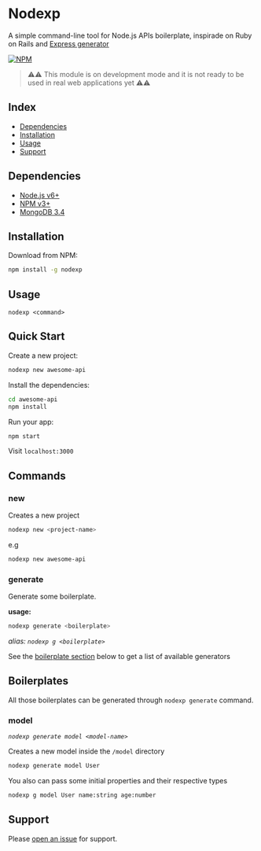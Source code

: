 # Nodexp

A simple command-line tool for Node.js APIs boilerplate, inspirade on Ruby on Rails and [Express generator](https://github.com/expressjs/generator)

[![NPM](https://nodei.co/npm/nodexp.png?compact=true)](https://npmjs.org/package/nodexp)

> :warning::warning: This module is on development mode and it is not ready to be used in real web applications yet :warning::warning:

## Index

- [Dependencies](#dependencies)
- [Installation](#installation)
- [Usage](#usage)
- [Support](#support)

## Dependencies

- [Node.js v6+](https://nodejs.org)
- [NPM v3+](https://www.npmjs.com)
- [MongoDB 3.4](https://docs.mongodb.com/manual/installation)

## Installation

Download from NPM:

```sh
npm install -g nodexp
```

## Usage
`nodexp <command>`

## Quick Start

Create a new project:
```sh
nodexp new awesome-api
```

Install the dependencies:
```sh
cd awesome-api
npm install
```

Run your app:
```sh
npm start
```

Visit `localhost:3000`

## Commands

### new

Creates a new project 

```sh
nodexp new <project-name>
```
e.g

```sh
nodexp new awesome-api
  ```

### generate

Generate some boilerplate.

**usage:**
```sh
nodexp generate <boilerplate>
```
*alias: `nodexp g <boilerplate>`*

See the [boilerplate section](#boilerplates) below to get a list of available generators

## Boilerplates

All those boilerplates can be generated through `nodexp generate` command.

### model
*`nodexp generate model <model-name>`*

Creates a new model inside the `/model` directory
```sh
nodexp generate model User
```
You also can pass some initial properties and their respective types
```sh
nodexp g model User name:string age:number
```

## Support

Please [open an issue](https://github.com/MacgyverMartins/nodexp/issues/new) for support.
